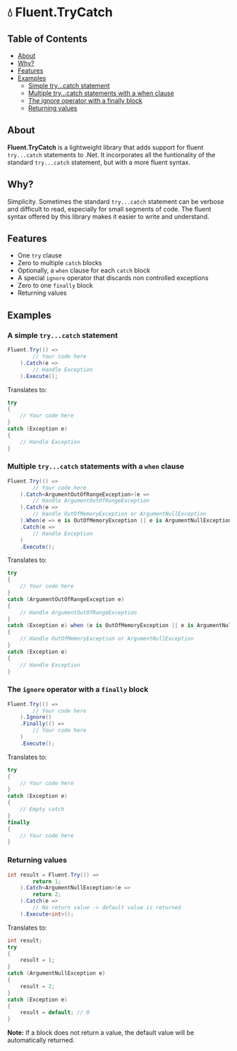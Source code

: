 # 💧 Fluent.TryCatch

## Table of Contents

- [About](#about)
- [Why?](#why)
- [Features](#features)
- [Examples](#examples)
  - [Simple try...catch statement](#example1)
  - [Multiple try...catch statements with a when clause](#example2)
  - [The ignore operator with a finally block](#example3)
  - [Returning values](#example4)

## About

**Fluent.TryCatch** is a lightweight library that adds support for fluent `try...catch` statements to .Net. It incorporates all the funtionality of the standard `try...catch` statement, but with a more fluent syntax.

## Why?

Simplicity. Sometimes the standard `try...catch` statement can be verbose and difficult to read, especially for small segments of code. The fluent syntax offered by this library makes it easier to write and understand.

## Features

- One `try` clause
- Zero to multiple `catch` blocks
- Optionally, a `when` clause for each `catch` block
- A special `ignore` operator that discards non controlled exceptions
- Zero to one `finally` block
- Returning values

## Examples

### A simple `try...catch` statement <a id="example1"></a>

```csharp
Fluent.Try(() =>
        // Your code here
    ).Catch(e =>
        // Handle Exception
    ).Execute();
```

Translates to:

```csharp
try
{
    // Your code here
}
catch (Exception e)
{
    // Handle Exception
}
```

### Multiple `try...catch` statements with a `when` clause <a id="example2"></a>

```csharp
Fluent.Try(() => 
        // Your code here
    ).Catch<ArgumentOutOfRangeException>(e => 
        // Handle ArgumentOutOfRangeException
    ).Catch(e => 
        // Handle OutOfMemoryException or ArgumentNullException
    ).When(e => e is OutOfMemoryException || e is ArgumentNullException)
    .Catch(e => 
        // Handle Exception
    )
    .Execute();
```

Translates to:

```csharp
try
{
    // Your code here
}
catch (ArgumentOutOfRangeException e)
{
    // Handle ArgumentOutOfRangeException
}
catch (Exception e) when (e is OutOfMemoryException || e is ArgumentNullException)
{
    // Handle OutOfMemoryException or ArgumentNullException
}
catch (Exception e)
{
    // Handle Exception
}
```

### The `ignore` operator with a `finally` block <a id="example3"></a>

```csharp
Fluent.Try(() => 
        // Your code here
    ).Ignore()
    .Finally(() =>
        // Your code here
    )
    .Execute();
```

Translates to:

```csharp
try
{
    // Your code here
}
catch (Exception e)
{
    // Empty catch
}
finally
{
    // Your code here
}
```

### Returning values <a id="example4"></a>

```csharp
int result = Fluent.Try(() => 
        return 1;
    ).Catch<ArgumentNullException>(e =>
        return 2;
    ).Catch(e =>
        // No return value -> default value is returned
    ).Execute<int>();
```

Translates to:

```csharp
int result;
try
{
    result = 1;
}
catch (ArgumentNullException e)
{
    result = 2;
}
catch (Exception e)
{
    result = default; // 0
}
```

**Note:** If a block does not return a value, the default value will be automatically returned.
